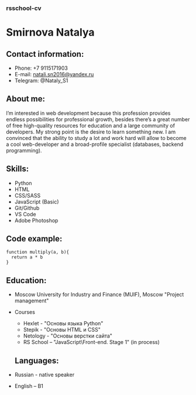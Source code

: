 ### rsschool-cv

# Smirnova Natalya

## Contact information:
* Phone: +7 9115171903
* E-mail: natali.sn2016@yandex.ru
* Telegram: @Nataly_S1

## About me:
I’m interested in web development because this profession provides endless possibilities for professional growth, besides there’s a great number of free high-quality resources for education and a large community of developers. 
My strong point is the desire to learn something new. I am convinced that the ability to study a lot and work hard will allow to become a cool web-developer and a broad-profile specialist (databases, backend programming).

## Skills:
* Python
* HTML
* CSS/SASS
* JavaScript (Basic)
* Git/Github
* VS Code
* Adobe Photoshop

## Code example:
```
function multiply(a, b){
  return a * b
}
```

## Education:
* Moscow University for Industry and Finance (MUIF), Moscow
"Project management"
* Courses
  + Hexlet - "Основы языка Python"
  + Stepik - "Основы HTML и CSS"
  + Netology - "Основы верстки сайта"
  + RS School – "JavaScript\Front-end. Stage 1" (in process)

  ## Languages:
* Russian - native speaker
* English – B1
